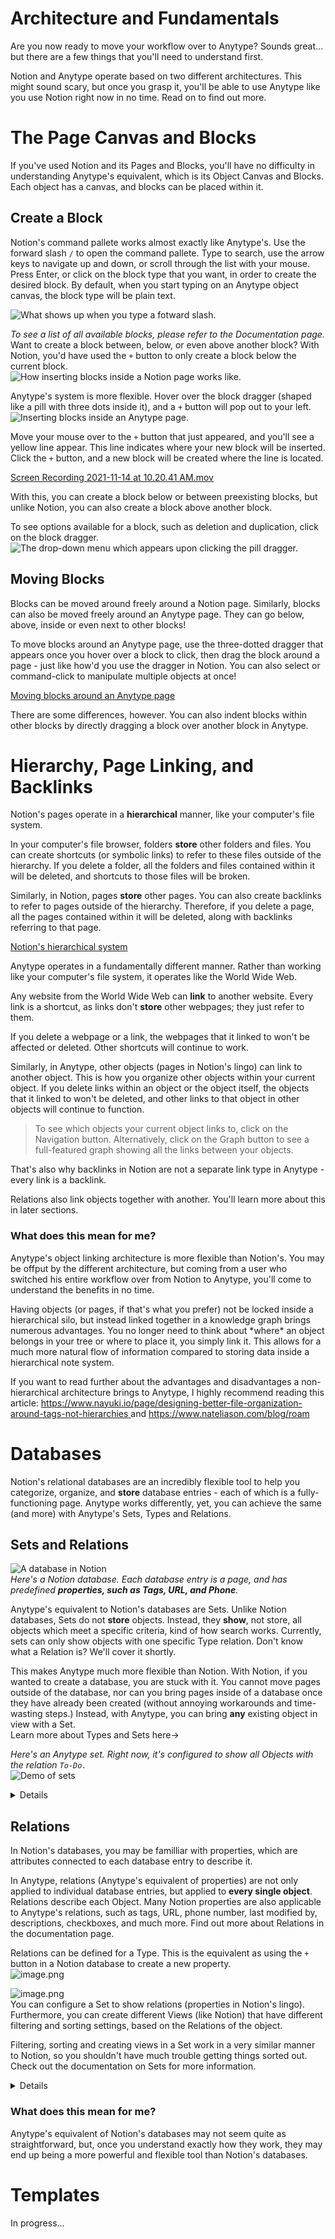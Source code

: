  # Architecture and Fundamentals   
Are you now ready to move your workflow over to Anytype? Sounds great... but there are a few things that you&#39;ll need to understand first.   
   
Notion and Anytype operate based on two different architectures. This might sound scary, but once you grasp it, you&#39;ll be able to use Anytype like you use Notion right now in no time. Read on to find out more.   
   
 # The Page Canvas and Blocks   
If you&#39;ve used Notion and its Pages and Blocks, you&#39;ll have no difficulty in understanding Anytype&#39;s equivalent, which is its Object Canvas and Blocks.   
Each object has a canvas, and blocks can be placed within it.   
 ## Create a Block   
Notion&#39;s command pallete works almost exactly like Anytype&#39;s. Use the forward slash `/` to open the command pallete. Type to search, use the arrow keys to navigate up and down, or scroll through the list with your mouse. Press Enter, or click on the block type that you want, in order to create the desired block. By default, when you start typing on an Anytype object canvas, the block type will be plain text.   

![What shows up when you type a fotward slash.](<../../.gitbook/assets/slashmenu.png>)    

*To see a list of all available blocks, please refer to the Documentation page.*   
Want to create a block between, below, or even above another block? With Notion, you&#39;d have used the `+` button to only create a block below the current block.   
![How inserting blocks inside a Notion page works like.](<../../.gitbook/assets/notionblocks.png>)    

Anytype&#39;s system is more flexible. Hover over the block dragger (shaped like a pill with three dots inside it), and a `+` button will pop out to your left.   
![Inserting blocks inside an Anytype page.](<../../.gitbook/assets/anytypeblocks.png>)  

Move your mouse over to the `+` button that just appeared, and you&#39;ll see a yellow line appear. This line indicates where your new block will be inserted. Click the `+`  button, and a new block will be created where the line is located.   

[Screen Recording 2021-11-14 at 10.20.41 AM.mov](<../../.gitbook/assets/anytypeaddingblocks.mp4>)    

With this, you can create a block below or between preexisting blocks, but unlike Notion, you can also create a block above another block.  

To see options available for a block, such as deletion and duplication, click on the block dragger.   
![The drop-down menu which appears upon clicking the pill dragger.](<../../.gitbook/assets/blockoptions.png>)    
   
 ## Moving Blocks   
Blocks can be moved around freely around a Notion page. Similarly, blocks can also be moved freely around an Anytype page. They can go below, above, inside or even next to other blocks!    

To move blocks around an Anytype page, use the three-dotted dragger that appears once you hover over a block to click, then drag the block around a page - just like how&#39;d you use the dragger in Notion. You can also select or command-click to manipulate multiple objects at once!  

[Moving blocks around an Anytype page](<../../.gitbook/assets/movingblocks.mp4>)    

There are some differences, however. You can also indent blocks within other blocks by directly dragging a block over another block in Anytype.   
   
 # Hierarchy, Page Linking, and Backlinks   

Notion&#39;s pages operate in a **hierarchical** manner, like your computer&#39;s file system. 

In your computer&#39;s file browser, folders **store** other folders and files. You can create shortcuts (or symbolic links) to refer to these files outside of the hierarchy. If you delete a folder, all the folders and files contained within it will be deleted, and shortcuts to those files will be broken.  

Similarly, in Notion, pages **store** other pages. You can also create backlinks to refer to pages outside of the hierarchy. Therefore, if you delete a page, all the pages contained within it will be deleted, along with backlinks referring to that page.   
   
[Notion's hierarchical system](<../../.gitbook/assets/notionfs.mp4>)    

Anytype operates in a fundamentally different manner. Rather than working like your computer&#39;s file system, it operates like the World Wide Web.   

Any website from the World Wide Web can **link** to another website. Every link is a shortcut, as links don&#39;t **store** other webpages; they just refer to them. 

If you delete a webpage or a link, the webpages that it linked to won&#39;t be affected or deleted. Other shortcuts will continue to work.   

Similarly, in Anytype, other objects (pages in Notion&#39;s lingo) can link to another object. This is how you organize other objects within your current object. If you delete links within an object or the object itself, the objects that it linked to won&#39;t be deleted, and other links to that object in other objects will continue to function.   

> To see which objects your current object links to, click on the Navigation button. Alternatively, click on the Graph button to see a full-featured graph showing all the links between your objects.   

That&#39;s also why backlinks in Notion are not a separate link type in Anytype - every link is a backlink.   

Relations also link objects together with another. You&#39;ll learn more about this in later sections.  

 ### **What does this mean for me?**   
Anytype&#39;s object linking architecture is more flexible than Notion&#39;s. You may be offput by the different architecture, but coming from a user who switched his entire workflow over from Notion to Anytype, you&#39;ll come to understand the benefits in no time.   

Having objects (or pages, if that&#39;s what you prefer) not be locked inside a hierarchical silo, but instead linked together in a knowledge graph brings numerous advantages. You no longer need to think about \*where\* an object belongs in your tree or where to place it, you simply link it. This allows for a much more natural flow of information compared to storing data inside a hierarchical note system.   

   
If you want to read further about the advantages and disadvantages a non-hierarchical architecture brings to Anytype, I highly recommend reading this article: [https://www.nayuki.io/page/designing-better-file-organization-around-tags-not-hierarchies ](https://www.nayuki.io/page/designing-better-file-organization-around-tags-not-hierarchies)and https://www.nateliason.com/blog/roam   


 # Databases   
Notion&#39;s relational databases are an incredibly flexible tool to help you categorize, organize, and **store** database entries - each of which is a fully-functioning page. Anytype works differently, yet, you can achieve the same (and more) with Anytype&#39;s Sets, Types and Relations.  

 ## Sets and Relations   
![A database in Notion](<../../.gitbook/assets/notiondb.png>)    
*Here&#39;s a Notion database. Each database entry is a page, and has predefined **properties, such as Tags, URL, and Phone**.*   
   
Anytype&#39;s equivalent to Notion&#39;s databases are Sets. Unlike Notion databases, Sets do not **store** objects. Instead, they **show**, not store, all objects which meet a specific criteria, kind of how search works. Currently, sets can only show objects with one specific Type relation. Don&#39;t know what a Relation is? We&#39;ll cover it shortly.   

This makes Anytype much more flexible than Notion. With Notion, if you wanted to create a database, you are stuck with it. You cannot move pages outside of the database, nor can you bring pages inside of a database once they have already been created (without annoying workarounds and time-wasting steps.) Instead, with Anytype, you can bring **any** existing object in view with a Set.   
Learn more about Types and Sets here-&gt;   
   
*Here&#39;s an Anytype set. Right now, it&#39;s configured to show all Objects with the relation `To-Do.`*   
![Demo of sets](<../../.gitbook/assets/setdemo.png>)
<details> Having trouble understanding Anytype's databases? Click here to see a simplified explanation.   

- Think of an individual Notion database within Anytype as a Type.    
-    
- To create a &#34;database&#34; in Anytype, first, create a Type, then create a new Set to show all objects of that Type.  
  
</details>
   
 ## Relations   
In Notion&#39;s databases, you may be familliar with properties, which are attributes connected to each database entry to describe it. 

In Anytype, relations (Anytype&#39;s equivalent of properties) are not only applied to individual database entries, but applied to **every single object**. Relations describe each Object. Many Notion properties are also applicable to Anytype&#39;s relations, such as tags, URL, phone number, last modified by, descriptions, checkboxes, and much more. Find out more about Relations in the documentation page.   

Relations can be defined for a Type. This is the equivalent as using the `+` button in a Notion database to create a new property.   
![image.png](<../../.gitbook/assets/anytyperelations.png>)    
   
   
![image.png](<../../.gitbook/assets/notionrelations.png>)    
You can configure a Set to show relations (properties in Notion&#39;s lingo). Furthermore, you can create different Views (like Notion) that have different filtering and sorting settings, based on the Relations of the object.   

Filtering, sorting and creating views in a Set work in a very similar manner to Notion, so you shouldn&#39;t have much trouble getting things sorted out. Check out the documentation on Sets for more information.   

<details> Having trouble understanding Relations in contrast to Notion's Databases? Click here for a simplified explanation. 

- Consider Anytype&#39;s Relations to be Attributes within a Notion database.   
- When you add an attribute to a Notion database, you use the `+` button to the right of the column header.   
![image.png](<../../.gitbook/basicstep1.png>)    
- Instead, in Anytype, to add an attribute to a database, open the Library (square menu on the home screen) and click on the &#34;Types&#34; tab. Open the desired Type and add attributes - known as relations in Anytype&#39;s lingo.   
![image.png](<../../.gitbook/basicstep2.png>)    
- Click &#34;Create&#34;, then select Set of object to create a database view.   
- Click the Options button to add the Relations (Attributes) to the database view.   
![image.png](<../../.gitbook/basicstep3.png>)    
  
  </details>
   
 ### What does this mean for me?   
Anytype&#39;s equivalent of Notion&#39;s databases may not seem quite as straightforward, but, once you understand exactly how they work, they may end up being a more powerful and flexible tool than Notion&#39;s databases.   
   
 # Templates   
 In progress...
